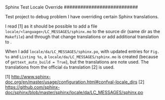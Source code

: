 Sphinx Test Locale Override
###########################

Test project to debug problem I have overriding certain Sphinx translations.

I read [1] as it should be possible to add a file ``locale/<language>/LC_MESSAGES/sphinx.mo`` to the source dir (same dir as the ``Makefile``) and through that change translations or add additional translation to <language>. 

When I add ``locale/da/LC_MESSAGES/sphinx.po``, with updated entries for ``Fig. %s`` and ``Listing %s``, a ``locale/da/LC_MESSAGES/sphinx.mo`` is created (because of ``gettext_auto_build = True``), but the translations are note used. The translations from the official ``da`` translation [2] is used.

[1] http://www.sphinx-doc.org/en/master/usage/configuration.html#confval-locale_dirs
[2] https://github.com/sphinx-doc/sphinx/blob/master/sphinx/locale/da/LC_MESSAGES/sphinx.po
